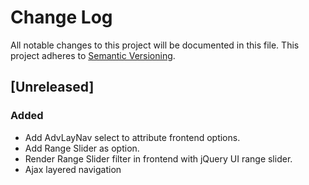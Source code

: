 # Change Log
All notable changes to this project will be documented in this file.
This project adheres to [Semantic Versioning](http://semver.org/).

## [Unreleased]
### Added
- Add AdvLayNav select to attribute frontend options.
- Add Range Slider as option.
- Render Range Slider filter in frontend with jQuery UI range slider.
- Ajax layered navigation
